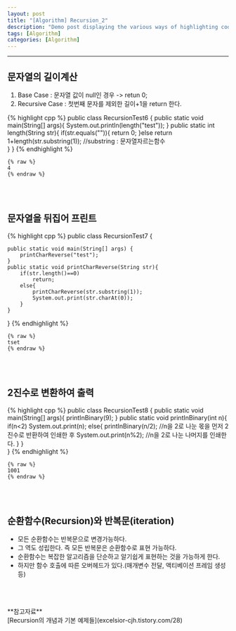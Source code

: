 ```yaml
---
layout: post
title: "[Algorithm] Recursion_2"
description: "Demo post displaying the various ways of highlighting code in Markdown."
tags: [Algorithm]
categories: [Algorithm]
---
```


------------------------------------------------------------------------------------------------------------

## 문자열의 길이계산
1. Base Case : 문자열 값이 null인 경우 -> retun 0;
2. Recursive Case : 첫번째 문자를 제외한 길이+1을 return 한다.

{% highlight cpp %}
public class RecursionTest6 {
	public static void main(String[] args){
		System.out.println(length("test"));
	}
	public static int length(String str){
		if(str.equals("")){
			return 0;
		}else
			return 1+length(str.substring(1)); //substring : 문자열자르는함수		
	}
}
{% endhighlight %}

    {% raw %}  
    4
    {% endraw %} 
<br/>
<br/>

## 문자열을 뒤집어 프린트

{% highlight cpp %}
public class RecursionTest7 {

	public static void main(String[] args) {
		printCharReverse("test");
	}
	public static void printCharReverse(String str){
		if(str.length()==0)
			return;
		else{
			printCharReverse(str.substring(1));
			System.out.print(str.charAt(0));
		}
	}
}
{% endhighlight %}
    
    {% raw %} 
    tset
    {% endraw %} 
<br/>
<br/>

## 2진수로 변환하여 출력

{% highlight cpp %}
public class RecursionTest8 {
	public static void main(String[] args){
		printInBinary(9);
	}
	public static void printInBinary(int n){
		if(n<2)
			System.out.print(n);
		else{
			printInBinary(n/2); //n을 2로 나눈 몫을 먼저 2진수로 반환하여 인쇄한 후
			System.out.print(n%2); //n을 2로 나눈 나머지를 인쇄한다.
		}
	}	
}
{% endhighlight %}

    {% raw %}  
    1001
    {% endraw %} 

<br/>
<br/>

## 순환함수(Recursion)와 반복문(iteration)
- 모든 순환함수는 반복문으로 변경가능하다.
- 그 역도 성립한다. 즉 모든 반복문은 순환함수로 표현 가능하다.
- 순환함수는 복잡한 알고리즘을 단순하고 알기쉽게 표현하는 것을 가능하게 한다.
- 하지만 함수 호출에 따른 오버헤드가 있다.(매개변수 전달, 액티베이션 프레임 생성 등)

<br/>
<br/>
<br/>
**참고자료**<br/>
[Recursion의 개념과 기본 예제들](excelsior-cjh.tistory.com/28)

